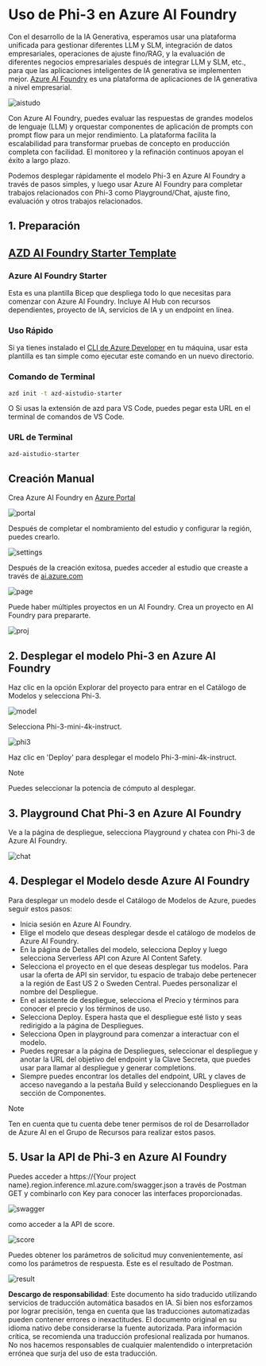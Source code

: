 # **Uso de Phi-3 en Azure AI Foundry**

Con el desarrollo de la IA Generativa, esperamos usar una plataforma unificada para gestionar diferentes LLM y SLM, integración de datos empresariales, operaciones de ajuste fino/RAG, y la evaluación de diferentes negocios empresariales después de integrar LLM y SLM, etc., para que las aplicaciones inteligentes de IA generativa se implementen mejor. [Azure AI Foundry](https://ai.azure.com) es una plataforma de aplicaciones de IA generativa a nivel empresarial.

![aistudo](../../../../translated_images/ai-studio-home.e25e21a22af0a57c0cb02815f4c7554c8816afe8bc3c3008ac74e2eedd9fbaa9.es.png)

Con Azure AI Foundry, puedes evaluar las respuestas de grandes modelos de lenguaje (LLM) y orquestar componentes de aplicación de prompts con prompt flow para un mejor rendimiento. La plataforma facilita la escalabilidad para transformar pruebas de concepto en producción completa con facilidad. El monitoreo y la refinación continuos apoyan el éxito a largo plazo.

Podemos desplegar rápidamente el modelo Phi-3 en Azure AI Foundry a través de pasos simples, y luego usar Azure AI Foundry para completar trabajos relacionados con Phi-3 como Playground/Chat, ajuste fino, evaluación y otros trabajos relacionados.

## **1. Preparación**

## [AZD AI Foundry Starter Template](https://azure.github.io/awesome-azd/?name=AI+Studio)

### Azure AI Foundry Starter

Esta es una plantilla Bicep que despliega todo lo que necesitas para comenzar con Azure AI Foundry. Incluye AI Hub con recursos dependientes, proyecto de IA, servicios de IA y un endpoint en línea.

### Uso Rápido

Si ya tienes instalado el [CLI de Azure Developer](https://learn.microsoft.com/azure/developer/azure-developer-cli/overview?WT.mc_id=aiml-138114-kinfeylo) en tu máquina, usar esta plantilla es tan simple como ejecutar este comando en un nuevo directorio.

### Comando de Terminal

```bash
azd init -t azd-aistudio-starter
```

O
Si usas la extensión de azd para VS Code, puedes pegar esta URL en el terminal de comandos de VS Code.

### URL de Terminal

```bash
azd-aistudio-starter
```

## Creación Manual

Crea Azure AI Foundry en [Azure Portal](https://portal.azure.com?WT.mc_id=aiml-138114-kinfeylo)

![portal](../../../../translated_images/ai-studio-portal.8ae13fc10a0fe53104d7fe8d1c8c59b53f5ff7f4d74e52d81bcd63b5de6baf13.es.png)

Después de completar el nombramiento del estudio y configurar la región, puedes crearlo.

![settings](../../../../translated_images/ai-studio-settings.ac28832948da45fd844232ae8e743f3e657a4b88e8a02ce80ae6bfad8ba4733a.es.png)

Después de la creación exitosa, puedes acceder al estudio que creaste a través de [ai.azure.com](https://ai.azure.com/)

![page](../../../../translated_images/ai-studio-page.9bfba68b0b3662a5323008dab8d9b24d4fc580be93777203bb64ad78283df469.es.png)

Puede haber múltiples proyectos en un AI Foundry. Crea un proyecto en AI Foundry para prepararte.

![proj](../../../../translated_images/ai-studio-proj.62b5b49ee77bd4e382a82c1c28c247c1204c11ea212a4d95b39e467c6a24998f.es.png)

## **2. Desplegar el modelo Phi-3 en Azure AI Foundry**

Haz clic en la opción Explorar del proyecto para entrar en el Catálogo de Modelos y selecciona Phi-3.

![model](../../../../translated_images/ai-studio-model.d90f85e0b4ce4bbdde6e460304f2e6676502e86ec0aae8f39dd56b7f0538afb9.es.png)

Selecciona Phi-3-mini-4k-instruct.

![phi3](../../../../translated_images/ai-studio-phi3.9320ffe396abdbf9d1026637016462406090df88e0883e411b1984be34ed5710.es.png)

Haz clic en 'Deploy' para desplegar el modelo Phi-3-mini-4k-instruct.

> [!NOTE]
>
> Puedes seleccionar la potencia de cómputo al desplegar.

## **3. Playground Chat Phi-3 en Azure AI Foundry**

Ve a la página de despliegue, selecciona Playground y chatea con Phi-3 de Azure AI Foundry.

![chat](../../../../translated_images/ai-studio-chat.ba2c631ac2279f2deb4e87998895b0688e33d2f79475da6a3851e3fb3a0495c5.es.png)

## **4. Desplegar el Modelo desde Azure AI Foundry**

Para desplegar un modelo desde el Catálogo de Modelos de Azure, puedes seguir estos pasos:

- Inicia sesión en Azure AI Foundry.
- Elige el modelo que deseas desplegar desde el catálogo de modelos de Azure AI Foundry.
- En la página de Detalles del modelo, selecciona Deploy y luego selecciona Serverless API con Azure AI Content Safety.
- Selecciona el proyecto en el que deseas desplegar tus modelos. Para usar la oferta de API sin servidor, tu espacio de trabajo debe pertenecer a la región de East US 2 o Sweden Central. Puedes personalizar el nombre del Despliegue.
- En el asistente de despliegue, selecciona el Precio y términos para conocer el precio y los términos de uso.
- Selecciona Deploy. Espera hasta que el despliegue esté listo y seas redirigido a la página de Despliegues.
- Selecciona Open in playground para comenzar a interactuar con el modelo.
- Puedes regresar a la página de Despliegues, seleccionar el despliegue y anotar la URL del objetivo del endpoint y la Clave Secreta, que puedes usar para llamar al despliegue y generar completions.
- Siempre puedes encontrar los detalles del endpoint, URL y claves de acceso navegando a la pestaña Build y seleccionando Despliegues en la sección de Componentes.

> [!NOTE]
> Ten en cuenta que tu cuenta debe tener permisos de rol de Desarrollador de Azure AI en el Grupo de Recursos para realizar estos pasos.

## **5. Usar la API de Phi-3 en Azure AI Foundry**

Puedes acceder a https://{Your project name}.region.inference.ml.azure.com/swagger.json a través de Postman GET y combinarlo con Key para conocer las interfaces proporcionadas.

![swagger](../../../../translated_images/ai-studio-swagger.ae9e8fff8aba78ec18dc94b0ef251f0efe4ba90e77618ff0df13e1636e196abf.es.png)

como acceder a la API de score.

![score](../../../../translated_images/ai-studio-score.0d5c8ce86241111633e946acf3413d3073957beb81cd37382cfd084ae310678f.es.png)

Puedes obtener los parámetros de solicitud muy convenientemente, así como los parámetros de respuesta. Este es el resultado de Postman.

![result](../../../../translated_images/ai-studio-result.8563455b3a437110aa1d99bfc21cd8c624510b100f20b8907653cba5eef36226.es.png)

**Descargo de responsabilidad**:
Este documento ha sido traducido utilizando servicios de traducción automática basados en IA. Si bien nos esforzamos por lograr precisión, tenga en cuenta que las traducciones automatizadas pueden contener errores o inexactitudes. El documento original en su idioma nativo debe considerarse la fuente autorizada. Para información crítica, se recomienda una traducción profesional realizada por humanos. No nos hacemos responsables de cualquier malentendido o interpretación errónea que surja del uso de esta traducción.